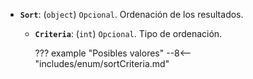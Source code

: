 - **``Sort``**: (``object``) ``Opcional``. Ordenación de los resultados.
    - **``Criteria``**: (``int``) ``Opcional``. Tipo de ordenación.

      ??? example "Posibles valores"
      --8<-- "includes/enum/sortCriteria.md"